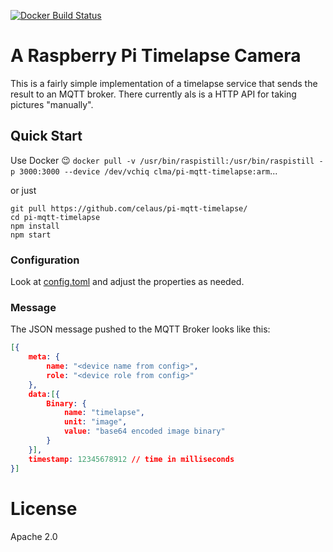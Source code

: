 [![Docker Build Status](https://img.shields.io/docker/build/clma/pi-mqtt-timelapse.svg)]()


# A Raspberry Pi Timelapse Camera

This is a fairly simple implementation of a timelapse service that sends the result to an MQTT broker. There currently als is a HTTP API for taking pictures "manually". 

## Quick Start

Use Docker 😉 `docker pull -v /usr/bin/raspistill:/usr/bin/raspistill -p 3000:3000 --device /dev/vchiq clma/pi-mqtt-timelapse:arm`... 

or just 
``` 
git pull https://github.com/celaus/pi-mqtt-timelapse/
cd pi-mqtt-timelapse
npm install
npm start
```

### Configuration

Look at [config.toml](config.toml) and adjust the properties as needed. 

### Message

The JSON message pushed to the MQTT Broker looks like this:

```json
[{
    meta: { 
        name: "<device name from config>", 
        role: "<device role from config>" 
    },
    data:[{ 
        Binary: { 
            name: "timelapse", 
            unit: "image", 
            value: "base64 encoded image binary" 
        } 
    }],
    timestamp: 12345678912 // time in milliseconds
}]
```


# License

Apache 2.0
